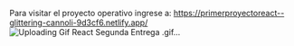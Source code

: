 Para visitar el proyecto operativo ingrese a:
https://primerproyectoreact--glittering-cannoli-9d3cf6.netlify.app/
![Uploading Gif React Segunda Entrega .gif…]()

